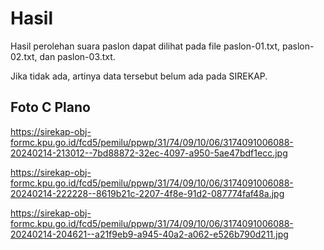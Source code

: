 # Hasil

Hasil perolehan suara paslon dapat dilihat pada file paslon-01.txt, paslon-02.txt, dan paslon-03.txt.

Jika tidak ada, artinya data tersebut belum ada pada SIREKAP.

## Foto C Plano

https://sirekap-obj-formc.kpu.go.id/fcd5/pemilu/ppwp/31/74/09/10/06/3174091006088-20240214-213012--7bd88872-32ec-4097-a950-5ae47bdf1ecc.jpg

https://sirekap-obj-formc.kpu.go.id/fcd5/pemilu/ppwp/31/74/09/10/06/3174091006088-20240214-222228--8619b21c-2207-4f8e-91d2-087774faf48a.jpg

https://sirekap-obj-formc.kpu.go.id/fcd5/pemilu/ppwp/31/74/09/10/06/3174091006088-20240214-204621--a21f9eb9-a945-40a2-a062-e526b790d211.jpg
